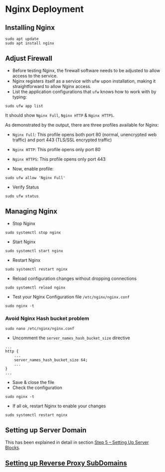 # Nginx Deployment

## Installing Nginx

```
sudo apt update
sudo apt install nginx
```

## Adjust Firewall

-   Before testing Nginx, the firewall software needs to be adjusted to allow access to the service.
-   Nginx registers itself as a service with ufw upon installation, making it straightforward to allow Nginx access.
-   List the application configurations that `ufw` knows how to work with by typing:

```
sudo ufw app list
```

It should show `Nginx Full`, `Nginx HTTP` & `Nginx HTTPS`.

As demonstrated by the output, there are three profiles available for Nginx:

-   `Nginx Full`: This profile opens both port 80 (normal, unencrypted web traffic) and port 443 (TLS/SSL encrypted traffic)
-   `Nginx HTTP`: This profile opens only port 80
-   `Nginx HTTPS`: This profile opens only port 443

-   Now, enable profile:

```
sudo ufw allow 'Nginx Full'
```

-   Verify Status

```
sudo ufw status
```

## Managing Nginx

-   Stop Nginx

```
sudo systemctl stop nginx
```

-   Start Nginx

```
sudo systemctl start nginx
```

-   Restart Nginx

```
sudo systemctl restart nginx
```

-   Reload configuration changes without dropping connections

```
sudo systemctl reload nginx
```

-   Test your Nginx Configuration file `/etc/nginx/nginx.conf`

```
sudo nginx -t
```

### Avoid Nginx Hash bucket problem

```
sudo nano /etc/nginx/nginx.conf
```

-   Uncomment the `server_names_hash_bucket_size` directive

```
...
http {
    ...
    server_names_hash_bucket_size 64;
    ...
}
...
```

-   Save & close the file
-   Check the configuration

```
sudo nginx -t
```

-   If all ok, restart Nginx to enable your changes

```
sudo systemctl restart nginx
```

## Setting up Server Domain

This has been explained in detail in section [Step 5 – Setting Up Server Blocks](https://www.digitalocean.com/community/tutorials/how-to-install-nginx-on-ubuntu-20-04).

## [Setting up Reverse Proxy SubDomains](./NginxReverseProxyConfiguration.md)
